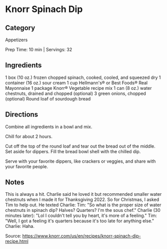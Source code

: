 # Knorr Spinach Dip

## Category

Appetizers

Prep Time: 10 min  | Servings: 32 

## Ingredients

1 box (10 oz.) frozen chopped spinach, cooked, cooled, and squeezed dry
1 container (16 oz.) sour cream
1 cup Hellmann's® or Best Foods® Real Mayonnaise
1 package Knorr® Vegetable recipe mix
1 can (8 oz.) water chestnuts, drained and chopped (optional)
3 green onions, chopped (optional)
Round loaf of sourdough bread

## Directions

Combine all ingredients in a bowl and mix.

Chill for about 2 hours. 

Cut off the top of the round loaf and tear out the bread out of the middle. Set aside for dippers. Fill the bread bowl shell with the chilled dip.

Serve with your favorite dippers, like crackers or veggies, and share with your favorite people.

## Notes

This is always a hit. Charlie said he loved it but recommended smaller water chestnuts when I made it for Thanksgiving 2022. So for Christmas, I asked Tim to help out. He texted Charlie:
Tim: "So what is the proper size of water chestnuts in spinach dip? Halves? Quarters? I'm the sous chef."
Charlie (30 minutes later): "Lol I couldn't tell you by heart, it's more of a feeling."
Tim: "Well, I got a feeling it's quarters because it's too late for anything else."
Charlie: Haha.

Source: https://www.knorr.com/us/en/recipes/knorr-spinach-dip-recipe.html
